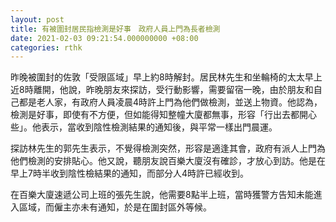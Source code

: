 ```yaml
---
layout: post
title: 有被圍封居民指檢測是好事　政府人員上門為長者檢測
date: 2021-02-03 09:21:54.000000000 +08:00
categories: rthk
---
```


昨晚被圍封的佐敦「受限區域」早上約8時解封。居民林先生和坐輪椅的太太早上近8時離開，他說，昨晚朋友來探訪，受行動影響，需要留宿一晚，由於朋友和自己都是老人家，有政府人員凌晨4時許上門為他們做檢測，並送上物資。他認為，檢測是好事，即使有不方便，但如能得知整幢大廈都無事，形容「行出去都開心些」。他表示，當收到陰性檢測結果的通知後，與平常一樣出門晨運。

探訪林先生的郭先生表示，不覺得檢測突然，形容是適逢其會，政府有派人上門為他們檢測的安排貼心。他又說，聽朋友說百樂大廈沒有確診，才放心到訪。他是在早上7時半收到陰性檢結果的通知，而部分人4時許已經收到。

在百樂大廈速遞公司上班的張先生說，他需要8點半上班，當時獲警方告知未能進入區域，而僱主亦未有通知，於是在圍封區外等候。
